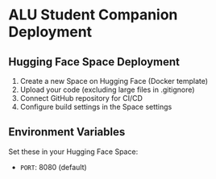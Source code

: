 # ALU Student Companion Deployment

## Hugging Face Space Deployment

1. Create a new Space on Hugging Face (Docker template)
2. Upload your code (excluding large files in .gitignore)
3. Connect GitHub repository for CI/CD
4. Configure build settings in the Space settings

## Environment Variables

Set these in your Hugging Face Space:

- `PORT`: 8080 (default)
